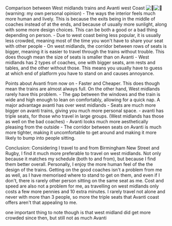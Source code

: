 Comparison between West midlands trains and Avanti west Coast ![🚉](https://discord.com/assets/61cec822f6697dee4e983546ebdd8b63.svg)![🚆](https://discord.com/assets/654296028cc95c58b0f583ab5a61327b.svg) (warning: my own personal opinion)
    - The ways the interior feels much more human and lively. This is because the exits being in the middle of coaches instead of at the ends, and because of usually more sunlight, along with some more design choices. This can be both a good or a bad thing depending on person.
    - Due to west coast being less popular, it is usually less crowded, meaning most of the time you won't have to share your seat with other people
    - On west midlands, the corridor between rows of seats is bigger, meaning it is easier to travel through the trains without trouble. This does though mean the size of seats is smaller than on Avanti
    - West midlands has 2 types of coaches, one with bigger seats, arm rests and tables, and the other without those. This means you usually have to guess at which end of platform you have to stand on and causes annoyance.
    
Points about Avanti from now on
    - Faster and Cheaper. This does though mean the trains are almost always full. On the other hand, West midlands rarely have this problem.
    - The gap between the windows and the train is wide and high enough to lean on comfortably, allowing for a quick nap. A major advantage avanti has over west midlands
    - Seats are much more bigger on avanti trains, giving you much more personal space.
    - avanti has triple seats, for those who travel in large groups. (West midlands has those as well on the bad coaches)
    - Avanti looks much more aesthetically pleasing from the outside
    - The corridor between seats on Avanti is much more tighter, making it uncomfortable to get around and making it more likely to bump into people sitting.

Conclusion: Considering I travel to and from Birmingham New Street and Rugby, I find it much more preferable to travel on west midlands. Not only because it matches my schedule (both to and from), but because I find them better overall. Personally, I enjoy the more human feel of the the design of the trains. Getting on the good coaches isn't a problem from me as well, as I have memorised where to stand to get on them, and even if I don't, there is rarely other person sitting on the same seat as me. Cost and speed are also not a problem for me, as travelling on west midlands only costs a few more pennies and 10 extra minutes. I rarely travel not alone and never with more than 3 people, so more the triple seats that Avanti coast offers aren't that appealing to me.

one important thing to note though is that west midland did get more crowded since then, but still not as much Avanti
